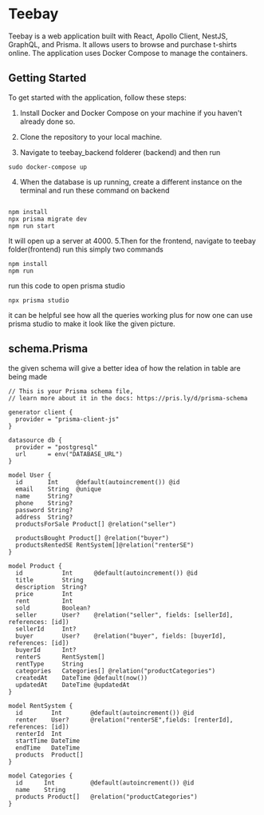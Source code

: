 # Teebay

Teebay is a web application built with React, Apollo Client, NestJS, GraphQL, and Prisma. It allows users to browse and purchase t-shirts online. The application uses Docker Compose to manage the containers.

## Getting Started

To get started with the application, follow these steps:

1. Install Docker and Docker Compose on your machine if you haven't already done so.

2. Clone the repository to your local machine.

3. Navigate to teebay_backend folderer (backend) and then run

```
sudo docker-compose up
```
4. When the database is up running, create a different instance on the terminal and run these command on backend
```

npm install
npx prisma migrate dev
npm run start
```
It will open up a server  at 4000.
5.Then for the frontend, navigate to teebay folder(frontend) run this simply two commands
```
npm install
npm run 
```

run this code to open prisma studio
```
npx prisma studio
```
it can be helpful see how all the queries working plus for now one can use prisma studio to make it look like the given picture.

## schema.Prisma

the given schema will give a better idea of how the relation in table are being made
```
// This is your Prisma schema file,
// learn more about it in the docs: https://pris.ly/d/prisma-schema

generator client {
  provider = "prisma-client-js"
}

datasource db {
  provider = "postgresql"
  url      = env("DATABASE_URL")
}

model User {
  id       Int     @default(autoincrement()) @id
  email    String  @unique
  name     String?
  phone    String?
  password String?
  address  String?
  productsForSale Product[] @relation("seller")
 
  productsBought Product[] @relation("buyer")
  productsRentedSE RentSystem[]@relation("renterSE")
}

model Product {
  id           Int      @default(autoincrement()) @id
  title        String
  description  String?
  price        Int
  rent         Int
  sold         Boolean?
  seller       User?    @relation("seller", fields: [sellerId], references: [id])
  sellerId     Int?
  buyer        User?    @relation("buyer", fields: [buyerId], references: [id])
  buyerId      Int?
  renterS      RentSystem[]
  rentType     String
  categories   Categories[] @relation("productCategories")
  createdAt    DateTime @default(now())
  updatedAt    DateTime @updatedAt
}

model RentSystem {
  id        Int        @default(autoincrement()) @id
  renter    User?      @relation("renterSE",fields: [renterId], references: [id])
  renterId  Int
  startTime DateTime
  endTime   DateTime
  products  Product[]
}

model Categories {
  id      Int          @default(autoincrement()) @id
  name    String
  products Product[]   @relation("productCategories")
}

```
